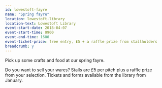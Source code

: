 ```yaml
---
id: lowestoft-fayre
name: "Spring fayre"
location: lowestoft-library
location-text: Lowestoft Library
event-start-date: 2018-04-07
event-start-time: 0900
event-end-time: 1600
event-ticket-price: free entry, £5 + a raffle prize from stallholders
breadcrumb: y
---
```


Pick up some crafts and food at our spring fayre.

Do you want to sell your wares? Stalls are £5 per pitch plus a raffle prize from your selection. Tickets and forms available from the library from January.
